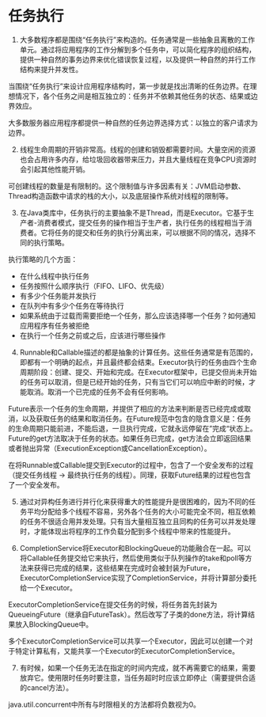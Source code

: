 # 任务执行

1. 大多数程序都是围绕“任务执行”来构造的。任务通常是一些抽象且离散的工作单元。通过将应用程序的工作分解到多个任务中，可以简化程序的组织结构，提供一种自然的事务边界来优化错误恢复过程，以及提供一种自然的并行工作结构来提升并发性。

  当围绕“任务执行”来设计应用程序结构时，第一步就是找出清晰的任务边界。在理想情况下，各个任务之间是相互独立的：任务并不依赖其他任务的状态、结果或边界效应。

  大多数服务器应用程序都提供一种自然的任务边界选择方式：以独立的客户请求为边界。

2. 线程生命周期的开销非常高。线程的创建和销毁都需要时间。大量空闲的资源也会占用许多内存，给垃圾回收器带来压力，并且大量线程在竞争CPU资源时会引起其他性能开销。

  可创建线程的数量是有限制的。这个限制值与许多因素有关：JVM启动参数、Thread构造函数中请求的栈的大小，以及底层操作系统对线程的限制等。

3. 在Java类库中，任务执行的主要抽象不是Thread，而是Executor。它基于生产者-消费者模式，提交任务的操作相当于生产者，执行任务的线程相当于消费者。它将任务的提交和任务的执行分离出来，可以根据不同的情况，选择不同的执行策略。

  执行策略的几个方面：
  - 在什么线程中执行任务
  - 任务按照什么顺序执行（FIFO、LIFO、优先级）
  - 有多少个任务能并发执行
  - 在队列中有多少个任务在等待执行
  - 如果系统由于过载而需要拒绝一个任务，那么应该选择哪一个任务？如何通知应用程序有任务被拒绝
  - 在执行一个任务之前或之后，应该进行哪些操作

4. Runnable和Callable描述的都是抽象的计算任务。这些任务通常是有范围的，即都有一个明确的起点，并且最终都会结束。Executor执行的任务由四个生命周期阶段：创建、提交、开始和完成。在Executor框架中，已提交但尚未开始的任务可以取消，但是已经开始的任务，只有当它们可以响应中断的时候，才能取消。取消一个已完成的任务不会有任何影响。

  Future表示一个任务的生命周期，并提供了相应的方法来判断是否已经完成或取消，以及获取任务的结果和取消任务。在Future规范中包含的隐含意义是：任务的生命周期只能前进，不能后退，一旦执行完成，它就永远停留在”完成“状态上。Future的get方法取决于任务的状态。如果任务已完成，get方法会立即返回结果或者抛出异常（ExecutionException或CancellationException）。

  在将Runnable或Callable提交到Executor的过程中，包含了一个安全发布的过程（提交任务线程 -> 最终执行任务的线程）。同理，获取Future结果的过程也包含了一个安全发布。

5. 通过对异构任务进行并行化来获得重大的性能提升是很困难的，因为不同的任务平均分配给多个线程不容易，另外各个任务的大小可能完全不同，相互依赖的任务不很适合用并发处理。只有当大量相互独立且同构的任务可以并发处理时，才能体现出将程序的工作负载分配到多个线程中带来的性能提升。

6. CompletionService将Executor和BlockingQueue的功能融合在一起。可以将Callable任务提交给它来执行，然后使用类似于队列操作的take和poll等方法来获得已完成的结果，这些结果在完成时会被封装为Future，ExecutorCompletionService实现了CompletionService，并将计算部分委托给一个Executor。

  ExecutorCompletionService在提交任务的时候，将任务首先封装为QueueingFuture（继承自FutureTask）。然后改写了子类的done方法，将计算结果放入BlockingQueue中。

  多个ExecutorCompletionService可以共享一个Executor，因此可以创建一个对于特定计算私有，又能共享一个Executor的ExecutorCompletionService。

7. 有时候，如果一个任务无法在指定的时间内完成，就不再需要它的结果，需要放弃它。使用限时任务时要注意，当任务超时时应该立即停止（需要提供合适的cancel方法）。

  java.util.concurrent中所有与时限相关的方法都将负数视为0。
